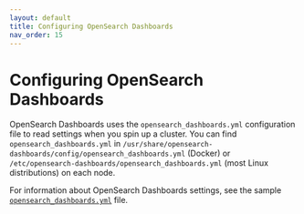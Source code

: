 ```yaml
---
layout: default
title: Configuring OpenSearch Dashboards
nav_order: 15
---
```


# Configuring OpenSearch Dashboards

OpenSearch Dashboards uses the `opensearch_dashboards.yml` configuration file to read settings when you spin up a cluster. You can find `opensearch_dashboards.yml` in `/usr/share/opensearch-dashboards/config/opensearch_dashboards.yml` (Docker) or `/etc/opensearch-dashboards/opensearch_dashboards.yml` (most Linux distributions) on each node.

For information about OpenSearch Dashboards settings, see the sample [`opensearch_dashboards.yml`](https://github.com/opensearch-project/OpenSearch-Dashboards/blob/main/config/opensearch_dashboards.yml) file.